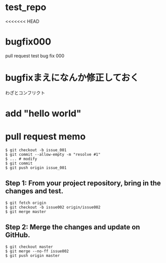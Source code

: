# test_repo
<<<<<<< HEAD

# bugfix000
pull request test
bug fix 000

# bugfixまえになんか修正しておく
わざとコンフリクト


# add "hello world"

# pull request memo
```
$ git checkout -b issue_001
$ git commit --allow-empty -m "resolve #1"
$ ... # modify
$ git commit
$ git push origin issue_001
```

## Step 1: From your project repository, bring in the changes and test.

```
$ git fetch origin
$ git checkout -b issue002 origin/issue002
$ git merge master
```

## Step 2: Merge the changes and update on GitHub.

```
$ git checkout master
$ git merge --no-ff issue002
$ git push origin master
```

